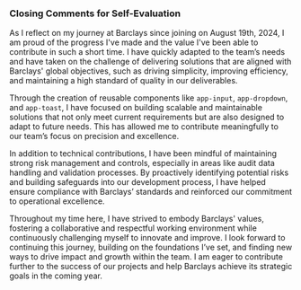 ### Closing Comments for Self-Evaluation

As I reflect on my journey at Barclays since joining on August 19th, 2024, I am proud of the progress I've made and the value I've been able to contribute in such a short time. I have quickly adapted to the team’s needs and have taken on the challenge of delivering solutions that are aligned with Barclays' global objectives, such as driving simplicity, improving efficiency, and maintaining a high standard of quality in our deliverables.

Through the creation of reusable components like `app-input`, `app-dropdown`, and `app-toast`, I have focused on building scalable and maintainable solutions that not only meet current requirements but are also designed to adapt to future needs. This has allowed me to contribute meaningfully to our team’s focus on precision and excellence.

In addition to technical contributions, I have been mindful of maintaining strong risk management and controls, especially in areas like audit data handling and validation processes. By proactively identifying potential risks and building safeguards into our development process, I have helped ensure compliance with Barclays’ standards and reinforced our commitment to operational excellence.

Throughout my time here, I have strived to embody Barclays' values, fostering a collaborative and respectful working environment while continuously challenging myself to innovate and improve. I look forward to continuing this journey, building on the foundations I’ve set, and finding new ways to drive impact and growth within the team. I am eager to contribute further to the success of our projects and help Barclays achieve its strategic goals in the coming year.
